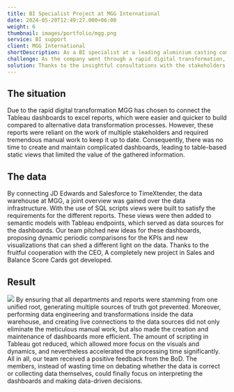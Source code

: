 ```yaml
---
title: BI Specialist Project at MGG International
date: 2024-05-20T12:49:27.000+06:00
weight: 6
thumbnail: images/portfolio/mgg.png
service: BI support
client: MGG International
shortDescription: As a BI specialist at a leading aluminium casting company I was responsible for developing and improving the BI infrastructure that can support the decision making of the BoD.
challenge: As the company went through a rapid digital transformation, there were issues with transparency and reaching the Single Source of Truth. The data quality and governance needed to be standardized, and more effective data flow and dashboards were desired to support the data-driven decision making.
solution: Thanks to the insightful consultations with the stakeholders and the smooth cooperation with the IT and BI team several processes got automized, semantic models were built in the data warehouse, which served as valuable data sources for the dashboards. As a result, the time wasted on manual labor got reduced, and the BoD received a reliable, dynamic overview of their operations, easing future decision making.
---
```




## The situation

Due to the rapid digital transformation MGG has chosen to connect the Tableau dashboards to excel reports, which were easier and quicker to build compared to alternative data transformation processes. However, these reports were reliant on the work of multiple stakeholders and required tremendous manual work to keep it up to date. Consequently, there was no time to create and maintain complicated dashboards, leading to table-based static views that limited the value of the gathered information. 

## The data

By connecting JD Edwards and Salesforce to TimeXtender, the data warehouse at MGG, a joint overview was gained over the data infrastructure. With the use of SQL scripts views were built to satisfy the requirements for the different reports. These views were then added to semantic models with Tableau endpoints, which served as data sources for the dashboards. Our team pitched new ideas for these dashboards, proposing dynamic periodic comparisons for the KPIs and new visualizations that can shed a different light on the data. Thanks to the fruitful cooperation with the CEO, A completely new project in Sales and Balance Score Cards got developed.

## Result
![](/images/portfolio/mgg/mgg-rec.png)
By ensuring that all departments and reports were stamming from one unified root, generating multiple sources of truth got prevented. Moreover, performing data engineering and transformations inside the data warehouse, and creating live connections to the data sources did not only eliminate the meticulous manual work, but also made the creation and maintenance of dashboards more efficient. The amount of scripting in Tableau got reduced, which allowed more focus on the visuals and dynamics, and nevertheless accelerated the processing time significantly. All in all, our team received a positive feedback from the BoD. The members, instead of wasting time on debating whether the data is correct or collecting data themselves, could finally focus on interpreting the dashboards and making data-driven decisions.






